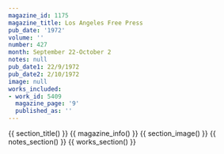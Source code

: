 ```yaml
---
magazine_id: 1175
magazine_title: Los Angeles Free Press
pub_date: '1972'
volume: ''
number: 427
month: September 22-October 2
notes: null
pub_date1: 22/9/1972
pub_date2: 2/10/1972
image: null
works_included:
- work_id: 5409
  magazine_page: '9'
  published_as: ''
---
```


{{ section_title() }}
{{ magazine_info() }}
{{ section_image() }}
{{ notes_section() }}
{{ works_section() }}

